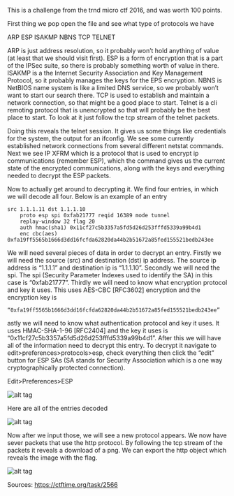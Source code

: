 This is a challenge from the trnd micro ctf 2016, and was worth 100 points.

First thing we pop open the file and see what type of protocols we have

ARP
ESP
ISAKMP
NBNS
TCP
TELNET

ARP is just address resolution, so it probably won’t hold anything of value (at least that we should visit first). ESP is a form of encryption that is a part of the IPSec suite, so there is probably something worth of value in there. ISAKMP is a the Internet Security Association and Key Management Protocol, so it probably manages the keys for the EPS encryption. NBNS is NetBIOS name system is like a limited DNS service, so we probably won’t want to start our search there. TCP is used to establish and maintain a network connection, so that might be a good place to start. Telnet is a cli remoting protocol that is unencrypted so that will probably be the best place to start. To look at it just follow the tcp stream of the telnet packets.

Doing this reveals the telnet session. It gives us some things like credentials for the system, the output for an ifconfig. We see some currently established network connections from several different netstat commands. Next we see IP XFRM which is a protocol that is used to encrypt ip communications (remember ESP), which the command gives us the current state of the encrypted communications, along with the keys and everything needed to decrypt the ESP packets.  

Now to actually get around to decrypting it. We find four entries, in which we will decode all four. Below is an example of an entry 


```
src 1.1.1.11 dst 1.1.1.10
    proto esp spi 0xfab21777 reqid 16389 mode tunnel
    replay-window 32 flag 20
    auth hmac(sha1) 0x11cf27c5b3357a5fd5d26d253fffd5339a99b4d1
    enc cbc(aes) 0xfa19ff5565b1666d3dd16fcfda62820da44b2b51672a85fed155521bedb243ee
```


We will need several pieces of data in order to decrypt an entry. Firstly we will need the source (src) and destination (dst) ip address. The source ip address is “1.1.1.1” and destination ip is “1.1.1.10”. Secondly we will need the spi. The spi (Security Parameter Indexes used to identify the SA) in this case is “0xfab21777”. Thirdly we will need to know what encryption protocol and key it uses. This uses AES-CBC [RFC3602] encryption and the encryption key is 

```
“0xfa19ff5565b1666d3dd16fcfda62820da44b2b51672a85fed155521bedb243ee”
```

astly we will need to know what authentication protocol and key it uses. It uses HMAC-SHA-1-96 [RFC2404] and the key it uses is “0x11cf27c5b3357a5fd5d26d253fffd5339a99b4d1”. After this we will have all of the information need to decrypt this entry. To decrypt it navigate to edit>preferences>protocols>esp, check everything then click the “edit” button for ESP SAs (SA stands for Security Association which is a one way cryptographically protected connection).

Edit>Preferences>ESP

![alt tag](http://i.imgur.com/pEp1rst.png)

Here are all of the entries decoded

![alt tag](http://i.imgur.com/8U7PqiZ.png)

Now after we input those, we will see a new protocol appears. We now have sever packets that use the http protocol. By following the tcp stream of the packets it reveals a download of a png. We can export the http object which reveals the image with the flag.

![alt tag](http://i.imgur.com/66o5vYJ.png)

Sources:
https://ctftime.org/task/2566













